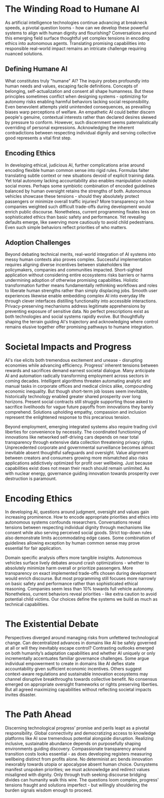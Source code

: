 

# The Winding Road to Humane AI

As artificial intelligence technologies continue advancing at breakneck speeds, a pivotal question looms - how can we develop these powerful systems to align with human dignity and flourishing? Conversations around this emerging field surface thoughtful yet complex tensions in encoding ethics into autonomous agents. Translating promising capabilities into responsible real-world impact remains an intricate challenge requiring nuanced solutions.  

## Defining Humane AI

What constitutes truly "humane" AI? The inquiry probes profoundly into human needs and values, escaping facile definitions. Concepts of belonging, self-actualization and consent all shape humanness. But these principles sometimes conflict when designing systems - optimizing for autonomy risks enabling harmful behaviors lacking social responsibility. Even benevolent attempts yield unintended consequences, as prevailing biases warp perceptions of welfare. An empathetic AI could better discern people's genuine, contextual interests rather than declared desires skewed by pressure to conform. However, such discernment seems paternalistically overriding of personal expressions. Acknowledging the inherent contradictions between respecting individual dignity and serving collective good represents a vital first step.

## Encoding Ethics

In developing ethical, judicious AI, further complications arise around encoding flexible human common sense into rigid rules. Formulas falter translating subtle context or new situations devoid of explicit training data. Yet total autonomy lacking accountability also enables manipulation outside social mores. Perhaps some symbiotic combination of encoded guidelines balanced by human oversight retains the strengths of both. Autonomous vehicles showcase these tensions - should they absolutely protect passengers or minimize overall traffic injuries? More transparency on how companies weighted such difficult trade-offs during development would enrich public discourse. Nonetheless, current programming fixates less on sophisticated ethics than basic safety and performance. Yet revealing defaults emerge, like swerving more cautiously to avoid child pedestrians. Even such simple behaviors reflect priorities of who matters.

## Adoption Challenges  

Beyond debating technical merits, real-world integration of AI systems into messy human contexts also proves complex. Successful implementation requires aligning diverse incentives between stakeholders like policymakers, companies and communities impacted. Short-sighted application without considering entire ecosystems risks barriers or harms undermining adoption of otherwise promising capabilities. Holistic transformation further means fundamentally rethinking workflows and roles to liberate human strengths rather than simply displacing jobs. Smooth user experiences likewise enable embedding complex AI into everyday life through clever interfaces distilling functionality into accessible interactions. Privacy-preserving mechanisms address legitimate apprehensions by preventing exposure of sensitive data. No perfect prescriptions exist as both technologies and social systems rapidly evolve. But thoughtfully shaping the terrain guiding AI's trajectory and acknowledging where control remains elusive together offer promising pathways to humane integration.

# Societal Impacts and Progress  

AI's rise elicits both tremendous excitement and unease - disrupting economies while advancing efficiency. Progress' inherent tensions between rewards and sacrifices demand earnest societal dialogue. Many anticipate AI and automation radically transforming employment across sectors in coming decades. Intelligent algorithms threaten automating analytic and manual tasks in corporate offices and medical clinics alike, compounding economic inequality. But though short-term job losses seem inevitable, historically technology enabled greater shared prosperity over long horizons. Present social contracts still struggle supporting those asked to sacrifice livelihoods for vague future payoffs from innovations they barely comprehend. Solutions upholding empathy, compassion and inclusion represent the enlightened response to this precarious tension.

Beyond employment, emerging integrated systems also require trading civil liberties for convenience by necessity. The coordinated functioning of innovations like networked self-driving cars depends on near total transparency through extensive data collection threatening privacy rights. Unprecedented corporate and governmental surveillance becomes almost inevitable absent thoughtful safeguards and oversight. Value alignment between creators and consumers growing more mismatched also risks applications addictively optimized for profit over wellbeing. Just because capabilities exist does not mean their reach should remain unlimited. As with nuclear energy, governance guiding innovation towards prosperity over destruction is paramount.

# Encoding Ethics   

In developing AI, questions around judgment, oversight and values gain increasing prominence. How to encode appropriate priorities and ethics into autonomous systems confounds researchers. Conversations reveal tensions between respecting individual dignity through mechanisms like consent while also serving perceived social goods. Strict top-down rules also demonstrate limits accommodating edge cases. Some combination of guidelines allowing exception by human common sense may prove essential for fair application.  

Domain specific analysis offers more tangible insights. Autonomous vehicles surface lively debates around crash optimizations - whether to absolutely minimize harm overall or prioritize passengers. More transparency on exact implemented trade-offs chosen during development would enrich discourse. But most programming still focuses more narrowly on basic safety and performance rather than sophisticated ethical reasoning. Companies seem less than 10% towards full vehicle autonomy. Nonetheless, current behaviors reveal priorities - like extra caution to avoid potential child victims. Our choices define the systems we build as much as technical capabilities.

# The Existential Debate

Perspectives diverged around managing risks from unfettered technological change. Can decentralized advances in domains like AI be safely governed at all or will they inevitably escape control? Contrasting outlooks emerged on both humanity’s adaptation capabilities and whether AI uniquely or only incrementally accentuates familiar governance challenges. Some argue individual empowerment to create in domains like AI defies state accountability given sufficient economic incentives. Others suggest context-aware regulations and sustainable innovation ecosystems may channel disruptive breakthroughs towards collective benefit. No consensus emerged on appropriate oversight frameworks or rights preserving liberties. But all agreed maximizing capabilities without reflecting societal impacts invites disaster.

# The Path Ahead
Discerning technological progress’ promise and perils leapt as a pivotal responsibility. Global connectivity and democratizing access to knowledge platforms like AI sow tremendous potential alongside disruption. Realizing inclusive, sustainable abundance depends on purposefully shaping environments guiding discovery. Compassionate transparency around transition costs looks essential - as does developing registers measuring wellbeing distinct from profits alone. No determinist arc bends innovation inexorably towards utopia or apocalypse absent human choice. Oursystems manifest unspoken priorities; we must acknowledge and redirect values misaligned with dignity. Only through truth seeking discourse bridging divides can humanity walk this wire. The questions loom complex, progress' tensions fraught and solutions imperfect - but willingly shouldering the burden signals wisdom enough to proceed.